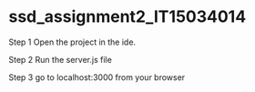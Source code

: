# ssd_assignment2_IT15034014
Step 1 Open the project in the ide.

Step 2 Run the server.js file

Step 3 go to localhost:3000 from your browser



